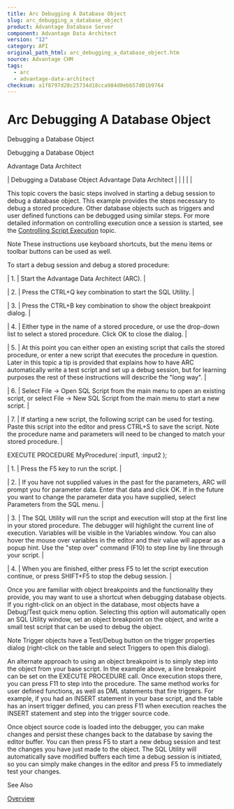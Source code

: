 ```yaml
---
title: Arc Debugging A Database Object
slug: arc_debugging_a_database_object
product: Advantage Database Server
component: Advantage Data Architect
version: "12"
category: API
original_path_html: arc_debugging_a_database_object.htm
source: Advantage CHM
tags:
  - arc
  - advantage-data-architect
checksum: a1f8797d28c25734d18cca984d0ebb57d01b9764
---
```


# Arc Debugging A Database Object

Debugging a Database Object

Debugging a Database Object

Advantage Data Architect

| Debugging a Database Object  Advantage Data Architect |  |  |  |  |

This topic covers the basic steps involved in starting a debug session to debug a database object. This example provides the steps necessary to debug a stored procedure. Other database objects such as triggers and user defined functions can be debugged using similar steps. For more detailed information on controlling execution once a session is started, see the [Controlling Script Execution](arc_controlling_script_execution.md) topic.

Note These instructions use keyboard shortcuts, but the menu items or toolbar buttons can be used as well.

To start a debug session and debug a stored procedure:

| 1. | Start the Advantage Data Architect (ARC). |

| 2. | Press the CTRL+Q key combination to start the SQL Utility. |

| 3. | Press the CTRL+B key combination to show the object breakpoint dialog. |

| 4. | Either type in the name of a stored procedure, or use the drop-down list to select a stored procedure. Click OK to close the dialog. |

| 5. | At this point you can either open an existing script that calls the stored procedure, or enter a new script that executes the procedure in question. Later in this topic a tip is provided that explains how to have ARC automatically write a test script and set up a debug session, but for learning purposes the rest of these instructions will describe the "long way". |

| 6. | Select File -> Open SQL Script from the main menu to open an existing script, or select File -> New SQL Script from the main menu to start a new script. |

| 7. | If starting a new script, the following script can be used for testing. Paste this script into the editor and press CTRL+S to save the script. Note the procedure name and parameters will need to be changed to match your stored procedure. |

EXECUTE PROCEDURE MyProcedure( :input1, :input2 );

| 1. | Press the F5 key to run the script. |

| 2. | If you have not supplied values in the past for the parameters, ARC will prompt you for parameter data. Enter that data and click OK. If in the future you want to change the parameter data you have supplied, select Parameters from the SQL menu. |

| 3. | The SQL Utility will run the script and execution will stop at the first line in your stored procedure. The debugger will highlight the current line of execution. Variables will be visible in the Variables window. You can also hover the mouse over variables in the editor and their value will appear as a popup hint. Use the "step over" command (F10) to step line by line through your script. |

| 4. | When you are finished, either press F5 to let the script execution continue, or press SHIFT+F5 to stop the debug session. |

Once you are familiar with object breakpoints and the functionality they provide, you may want to use a shortcut when debugging database objects. If you right-click on an object in the database, most objects have a Debug/Test quick menu option. Selecting this option will automatically open an SQL Utility window, set an object breakpoint on the object, and write a small test script that can be used to debug the object.

Note Trigger objects have a Test/Debug button on the trigger properties dialog (right-click on the table and select Triggers to open this dialog).

An alternate approach to using an object breakpoint is to simply step into the object from your base script. In the example above, a line breakpoint can be set on the EXECUTE PROCEDURE call. Once execution stops there, you can press F11 to step into the procedure. The same method works for user defined functions, as well as DML statements that fire triggers. For example, if you had an INSERT statement in your base script, and the table has an insert trigger defined, you can press F11 when execution reaches the INSERT statement and step into the trigger source code.

Once object source code is loaded into the debugger, you can make changes and persist these changes back to the database by saving the editor buffer. You can then press F5 to start a new debug session and test the changes you have just made to the object. The SQL Utility will automatically save modified buffers each time a debug session is initiated, so you can simply make changes in the editor and press F5 to immediately test your changes.

See Also

[Overview](arc_overview_debugger.md)
